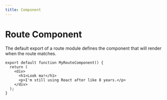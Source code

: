 ```yaml
---
title: Component
---
```


# Route Component

The default export of a route module defines the component that will render when the route matches.

```tsx filename=app/routes/my-route.tsx
export default function MyRouteComponent() {
  return (
    <div>
      <h1>Look ma!</h1>
      <p>I'm still using React after like 8 years.</p>
    </div>
  );
}
```

